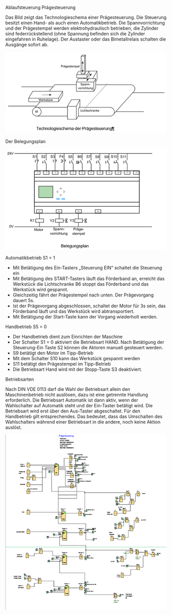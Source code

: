 Ablaufsteuerung Prägesteuerung

Das Bild zeigt das Technologieschema einer Prägesteuerung. Die Steuerung besitzt einen Hand- als auch einen Automatikbetrieb. Die Spannvorrichtung und der Prägestempel werden elektrohydraulisch betrieben, 
die Zylinder sind federrückstellend (ohne Spannung befinden sich die Zylinder eingefahren in Ruhelage). Der Austaster oder das Bimetallrelais schalten die Ausgänge sofort ab. 


![Bild](Technologieschema.png)

Der Belegungsplan

![Bild](Belegungsplan.png)


Automatikbetrieb S1 = 1

+ Mit Betätigung des Ein-Tasters „Steuerung EIN“ schaltet die Steuerung ein
+ Mit Betätigung des START-Tasters läuft das Förderband an, erreicht das Werkstück die Lichtschranke B6 stoppt das Förderband und das Werkstück wird gespannt.
+ Gleichzeitig fährt der Prägestempel nach unten. Der Prägevorgang dauert 5s.
+ Ist der Prägevorgang abgeschlossen, schaltet der Motor für 3s sein, das Förderband läuft und das Werkstück wird abtransportiert.
+ Mit Betätigung der Start-Taste kann der Vorgang wiederholt werden.

Handbetrieb S5 = 0

+ Der Handbetrieb dient zum Einrichten der Maschine
+ Der Schalter S1 = 0 aktiviert die Betriebsart HAND. Nach Betätigung der Steuerung-Ein Taste S2 können die Aktoren manuell gesteuert werden.
+ S9 betätigt den Motor im Tipp-Betrieb
+ Mit dem Schalter S10 kann das Werkstück gespannt werden
+ S11 betätigt den Prägestempel im Tipp-Betrieb
+ Die Betriebsart Hand wird mit der Stopp-Taste S3 deaktiviert.

Betriebsarten

Nach DIN VDE 0113 darf die Wahl der Betriebsart allein den Maschinenbetrieb nicht auslösen, dazu ist eine getrennte Handlung erforderlich. Die Betriebsart Automatik ist dann aktiv, wenn der Wahlschalter auf Automatik steht und der Ein-Taster betätigt wird. Die Betriebsart wird erst über den Aus-Taster abgeschaltet. Für den Handbetrieb gilt entsprechendes. Das bedeutet, dass das Umschalten des Wahlschalters während einer Betriebsart in die andere, noch keine Aktion auslöst.

![Bild](Praegesteuerung.png)